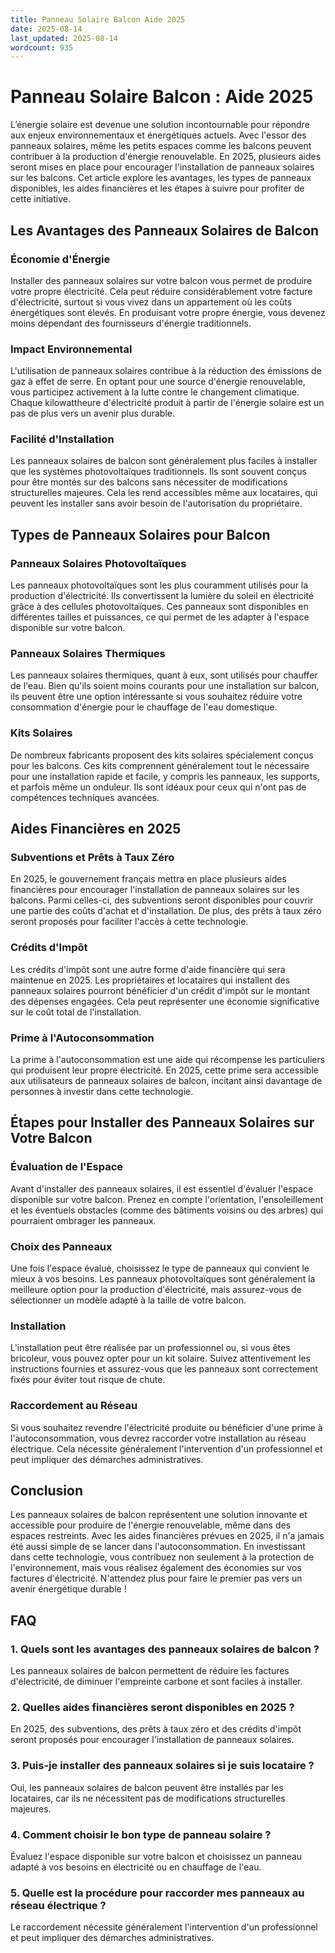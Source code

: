 ```yaml
---
title: Panneau Solaire Balcon Aide 2025
date: 2025-08-14
last_updated: 2025-08-14
wordcount: 935
---
```


# Panneau Solaire Balcon : Aide 2025

L’énergie solaire est devenue une solution incontournable pour répondre aux enjeux environnementaux et énergétiques actuels. Avec l'essor des panneaux solaires, même les petits espaces comme les balcons peuvent contribuer à la production d'énergie renouvelable. En 2025, plusieurs aides seront mises en place pour encourager l'installation de panneaux solaires sur les balcons. Cet article explore les avantages, les types de panneaux disponibles, les aides financières et les étapes à suivre pour profiter de cette initiative.

## Les Avantages des Panneaux Solaires de Balcon

### Économie d'Énergie

Installer des panneaux solaires sur votre balcon vous permet de produire votre propre électricité. Cela peut réduire considérablement votre facture d'électricité, surtout si vous vivez dans un appartement où les coûts énergétiques sont élevés. En produisant votre propre énergie, vous devenez moins dépendant des fournisseurs d'énergie traditionnels.

### Impact Environnemental

L'utilisation de panneaux solaires contribue à la réduction des émissions de gaz à effet de serre. En optant pour une source d'énergie renouvelable, vous participez activement à la lutte contre le changement climatique. Chaque kilowattheure d'électricité produit à partir de l'énergie solaire est un pas de plus vers un avenir plus durable.

### Facilité d'Installation

Les panneaux solaires de balcon sont généralement plus faciles à installer que les systèmes photovoltaïques traditionnels. Ils sont souvent conçus pour être montés sur des balcons sans nécessiter de modifications structurelles majeures. Cela les rend accessibles même aux locataires, qui peuvent les installer sans avoir besoin de l'autorisation du propriétaire.

## Types de Panneaux Solaires pour Balcon

### Panneaux Solaires Photovoltaïques

Les panneaux photovoltaïques sont les plus couramment utilisés pour la production d'électricité. Ils convertissent la lumière du soleil en électricité grâce à des cellules photovoltaïques. Ces panneaux sont disponibles en différentes tailles et puissances, ce qui permet de les adapter à l'espace disponible sur votre balcon.

### Panneaux Solaires Thermiques

Les panneaux solaires thermiques, quant à eux, sont utilisés pour chauffer de l'eau. Bien qu'ils soient moins courants pour une installation sur balcon, ils peuvent être une option intéressante si vous souhaitez réduire votre consommation d'énergie pour le chauffage de l'eau domestique.

### Kits Solaires

De nombreux fabricants proposent des kits solaires spécialement conçus pour les balcons. Ces kits comprennent généralement tout le nécessaire pour une installation rapide et facile, y compris les panneaux, les supports, et parfois même un onduleur. Ils sont idéaux pour ceux qui n'ont pas de compétences techniques avancées.

## Aides Financières en 2025

### Subventions et Prêts à Taux Zéro

En 2025, le gouvernement français mettra en place plusieurs aides financières pour encourager l'installation de panneaux solaires sur les balcons. Parmi celles-ci, des subventions seront disponibles pour couvrir une partie des coûts d'achat et d'installation. De plus, des prêts à taux zéro seront proposés pour faciliter l'accès à cette technologie.

### Crédits d'Impôt

Les crédits d'impôt sont une autre forme d'aide financière qui sera maintenue en 2025. Les propriétaires et locataires qui installent des panneaux solaires pourront bénéficier d'un crédit d'impôt sur le montant des dépenses engagées. Cela peut représenter une économie significative sur le coût total de l'installation.

### Prime à l'Autoconsommation

La prime à l'autoconsommation est une aide qui récompense les particuliers qui produisent leur propre électricité. En 2025, cette prime sera accessible aux utilisateurs de panneaux solaires de balcon, incitant ainsi davantage de personnes à investir dans cette technologie.

## Étapes pour Installer des Panneaux Solaires sur Votre Balcon

### Évaluation de l'Espace

Avant d'installer des panneaux solaires, il est essentiel d'évaluer l'espace disponible sur votre balcon. Prenez en compte l'orientation, l'ensoleillement et les éventuels obstacles (comme des bâtiments voisins ou des arbres) qui pourraient ombrager les panneaux.

### Choix des Panneaux

Une fois l'espace évalué, choisissez le type de panneaux qui convient le mieux à vos besoins. Les panneaux photovoltaïques sont généralement la meilleure option pour la production d'électricité, mais assurez-vous de sélectionner un modèle adapté à la taille de votre balcon.

### Installation

L'installation peut être réalisée par un professionnel ou, si vous êtes bricoleur, vous pouvez opter pour un kit solaire. Suivez attentivement les instructions fournies et assurez-vous que les panneaux sont correctement fixés pour éviter tout risque de chute.

### Raccordement au Réseau

Si vous souhaitez revendre l'électricité produite ou bénéficier d'une prime à l'autoconsommation, vous devrez raccorder votre installation au réseau électrique. Cela nécessite généralement l'intervention d'un professionnel et peut impliquer des démarches administratives.

## Conclusion

Les panneaux solaires de balcon représentent une solution innovante et accessible pour produire de l'énergie renouvelable, même dans des espaces restreints. Avec les aides financières prévues en 2025, il n'a jamais été aussi simple de se lancer dans l'autoconsommation. En investissant dans cette technologie, vous contribuez non seulement à la protection de l'environnement, mais vous réalisez également des économies sur vos factures d'électricité. N'attendez plus pour faire le premier pas vers un avenir énergétique durable !

## FAQ

### 1. Quels sont les avantages des panneaux solaires de balcon ?

Les panneaux solaires de balcon permettent de réduire les factures d'électricité, de diminuer l'empreinte carbone et sont faciles à installer.

### 2. Quelles aides financières seront disponibles en 2025 ?

En 2025, des subventions, des prêts à taux zéro et des crédits d'impôt seront proposés pour encourager l'installation de panneaux solaires.

### 3. Puis-je installer des panneaux solaires si je suis locataire ?

Oui, les panneaux solaires de balcon peuvent être installés par les locataires, car ils ne nécessitent pas de modifications structurelles majeures.

### 4. Comment choisir le bon type de panneau solaire ?

Évaluez l'espace disponible sur votre balcon et choisissez un panneau adapté à vos besoins en électricité ou en chauffage de l'eau.

### 5. Quelle est la procédure pour raccorder mes panneaux au réseau électrique ?

Le raccordement nécessite généralement l'intervention d'un professionnel et peut impliquer des démarches administratives.